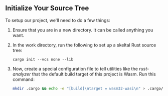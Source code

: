 ## Initialize Your Source Tree                                                   

To setup our project, we'll need to do a few things:

1. Ensure that you are in a new directory.  It can be called anything you want.

1. In the work directory, run the following to set up a skeltal Rust source tree:
   ```
   cargo init --vcs none --lib
   ```
                                                                                 
1. Now, create a special configuration file to tell utilities like the *rust-analyzer* that the default build target of this project is Wasm.  Run this command:
   ```bash                                                                          
   mkdir .cargo && echo -e "[build]\ntarget = wasm32-wasi\n" > .cargo/config.toml   
   ```                                                                              
